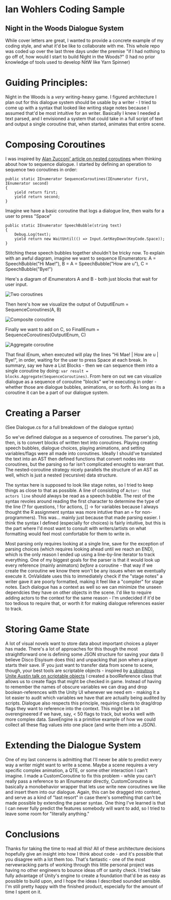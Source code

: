 # Ian Wohlers Coding Sample
## Night in the Woods Dialogue System
While cover letters are great, I wanted to provide a concrete example of my coding style, and what it'd be like to collaborate with me. This whole repo was coded up over the last three days under the premise "if I had nothing to go off of, how would I start to build Night in the Woods?" (I had no prior knowledge of tools used to develop NitW like Yarn Spinner)
# Guiding Principles:
Night in the Woods is a *very* writing-heavy game. I figured architecture I plan out for this dialogue system should be usable by a writer - I tried to come up with a syntax that looked like writing stage notes because I assumed that'd be most intuitive for an writer. Basically I knew I needed a text parsed, and I envisioned a system that could take in a full script of text and output a single coroutine that, when started, animates that entire scene.

# Composing Coroutines
I was inspired by [Alan Zucconi' article on nested coroutines](https://www.alanzucconi.com/2017/02/15/nested-coroutines-in-unity/) when thinking about how to sequence dialogue. I started by defining an operation to sequence two coroutines in order:

```
public static IEnumerator SequenceCoroutines(IEnumerator first, IEnumerator second)
{
    yield return first;
    yield return second;
}
```

Imagine we have a basic coroutine that logs a dialogue line, then waits for a user to press "Space"

```
public static IEnumerator SpeechBubble(string text)
{
    Debug.Log(text);
    yield return new WaitUntil(() => Input.GetKeyDown(KeyCode.Space));
}
```

Stitching these speech bubbles together shouldn't be tricky now. To explain with an awful diagram, imagine we want to sequence IEnumerators:
A = SpeechBubble("Hi Mae!"), B = A = SpeechBubble("How are u"), C = SpeechBubble("Bye!")

Here's a diagram of iEnumerators A and B - both just blocks that wait for user input.

![Two coroutines](Image/twoOfThem.png)

Then here's how we visualize the output of OutputIEnum = SequenceCoroutines(A, B)

![Composite coroutine](Image/composite.png)

Finally we want to add on C, so FinalIEnum = SequenceCoroutines(OutputIEnum, C)

![Aggregate coroutine](Image/aggregate.png)

That final iEnum, when executed will play the lines "Hi Mae! | How are u | Bye!", in order, waiting for the user to press Space at each break.
In summary, say we have a List<IEnumerator> Blocks - then we can sequence them into a single coroutine by doing: `var result = blocks.Aggregate(SequenceCoroutines)`. From here on out we can visualize dialogue as a sequence of coroutine "blocks" we're executing in order - whether those are dialogue bubbles, animations, or so forth. As long as its a coroutine it can be a part of our dialogue system.

# Creating a Parser
(See Dialogue.cs for a full breakdown of the dialogue syntax)

So we've defined dialogue as a sequence of coroutines. The parser's job, then, is to convert blocks of written text into coroutines. Playing creating speech bubbles, dialogue choices, playing animations, and setting variables/flags were all made into coroutines. Ideally I should've translated the text into an AST then defined functions that convert nodes into coroutines, but the parsing so far isn't complicated enought to warrant that. The nested-coroutine strategy nicely parallels the structure of an AST as well, which is just a nested (recursive) data structure.

The syntax here is supposed to look like stage notes, so I tried to keep things as close to that as possible. A line of consisting of `Actor: that actors line` should always be read as a speech bubble. The rest of the syntax revoles around reading the first character to determine the type of the line (? for questions, ! for actions, [] -> for variables because I always thought the R assignment syntax was more intutive than an = for non-programmers). This was... mainly just because that made parsing easier. I think the syntax I defined (especially for choices) is fairly intuitive, but this is the part where I'd most want to consult with writers/artists on what formatting would feel most comfortable for them to write in.

Most parsing only requires looking at a single line, save for the exception of parsing choices (which requires looking ahead until we reach an END), which is the only reason I ended up using a line-by-line iterator to track everything. One of my biggest goals for the parser is that it would look up every reference (mainly animators) *before* a coroutine - that way if we create the coroutine we know there won't be any issues when we eventually execute it. OnValidate uses this to immediately check if the "stage notes" a writer gave it are poorly formatted, making it feel like a "compiler" for stage notes. Each dialogue has a context as well so we can minimize the unseen dependcies they have on other objects in the scene. I'd like to require adding actors to the context for the same reason - I'm undecided if it'd be too tedious to require that, or worth it for making dialogue references easier to track.

# Storing Game State
A lot of visual novels want to store data about important choices a player has made. There's a lot of approaches for this though the most straightforward one is defining some JSON structure for saving your data (I believe Disco Elsyisum does this) and unpacking that json when a player starts their save. IF you just want to transfer data from scene to scene, though, your best tools are scriptable objects - inspired by [a ubiqutous Unite Austin talk on scriptable objects](https://www.youtube.com/watch?v=raQ3iHhE_Kk) I created a boolReference class that allows us to create flags that might be checked in game. Instead of having to remember the names of obscure variables we can drag and drop boolean-references with the Unity UI whenever we need em - making it a lot easier to audit which variables we have that are actually being audited by scripts. Dialogue also respects this principle, requiring clients to drag/drop flags they want to reference into the context. This might be a bit overengineered if we have, say, < 50 flags to track, but works well with more complex data. SaveEngine is a primitive example of how we could collect all these flag values into one place (and write them into a JSON).

# Extending the Dialogue System
One of my last concerns is admitting that I'll never be able to predict every way a writer might want to write a scene. Maybe a scene requires a very specific complex animation, a QTE, or some other interaction I can't imagine. I made a CustomCoroutine to fix this problem - while you can't really pass a reference to an IEnumerator directly, CustomCoroutine is basically a monobehavior wrapper that lets use write new coroutines we like and insert them into our dialogue. Again, this can be dragged into context, and serve as a kind of "last resort" in case there's something that can't be made possible by extending the parser syntax. One thing I've learned is that I can never fully predict the features somebody will want to add, so I tried to leave some room for "literally anything."

# Conclusions
Thanks for taking the time to read all this! All of these architecture decisions hopefully give an insight into how I think about code - and it's possible that you disagree with a lot them too. That's fantastic - one of the most nervewracking parts of working through this little personal project was having no other engineers to bounce ideas off or sanity check. I tried take fully advantage of Unity's engine to create a foundation that'd be as easy as possible to build upon, and I hope the ideas I described sounded sensible. I'm still pretty happy with the finished product, especially for the amount of time I spent on it.